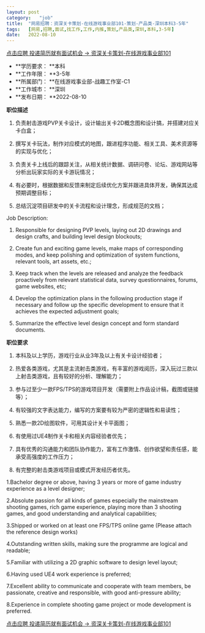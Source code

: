 ```yaml
---
layout:	post
category:	"job"
title:	"网易招聘：资深关卡策划-在线游戏事业部101-策划-产品类-深圳本科3-5年"
tags:	[网易,招聘,面试,找工作,工作,内推,策划,产品类,深圳,本科,3-5年]
date:	2022-08-10
---
```


[点击应聘 投递简历就有面试机会 ->  资深关卡策划-在线游戏事业部101](http://mobile.bole.netease.com/bole/boleDetail?id=40576&employeeId=346f03c3cda5f04c&key=all)



- **学历要求： **本科
- **工作年限： **3-5年
- **所属部门： **在线游戏事业部-战趣工作室-C1
- **工作城市： **深圳
- **发布日期： **2022-08-10



**职位描述**

1. 负责射击游戏PVP关卡设计，设计输出关卡2D概念图和设计搞，并搭建对应关卡白盒；

2. 撰写关卡玩法，制作对应模式的地图，跟进程序功能、相关工具、美术资源等的实现与优化；

3. 负责关卡上线后的跟踪关注，从相关统计数据、调研问卷、论坛、游戏网站等分析出玩家实际的关卡游玩情况；

4. 有必要时，根据数据和反馈来制定后续优化方案并跟进具体开发，确保其达成预期调整目标；

5. 总结沉淀项目研发中的关卡流程和设计理念，形成规范的文档；



Job Description:



1. Responsible for designing PVP levels, laying out 2D drawings and design crafts, and building level design blockouts;



2. Create fun and exciting game levels, make maps of corresponding modes, and keep polishing and optimization of system functions, relevant tools, art assets, etc.;



3. Keep track when the levels are released and analyze the feedback proactively from relevant statistical data, survey questionnaires, forums, game websites, etc;



4. Develop the optimization plans in the following production stage if necessary and follow up the specific development to ensure that it achieves the expected adjustment goals;



5. Summarize the effective level design concept and form standard documents.



**职位要求**

1. 本科及以上学历，游戏行业从业3年及以上有关卡设计经验者；

2. 热爱各类游戏，尤其是主流射击类游戏，有丰富的游戏阅历，深入玩过三款以上射击类游戏，且有较好的分析、理解能力；

3. 参与过至少一款FPS/TPS的游戏项目开发（需要附上作品设计稿，截图或链接等）；

4. 有较强的文字表达能力，编写的方案要有较为严密的逻辑性和易读性；

5. 熟悉一款2D绘图软件，可用其设计关卡平面图；

6. 有使用过UE4制作关卡和相关内容经验者优先；

7. 具有优秀的沟通能力和团队协作能力，富有工作激情、创作欲望和责任感，能承受高强度的工作压力；

8. 有完整的射击类游戏项目或模式开发经历者优先。

1.Bachelor degree or above, having 3 years or more of game industry experience as a level designer;

2.Absolute passion for all kinds of games especially the mainstream shooting games, rich game experience, playing more than 3 shooting games, and good understanding and analytical capabilities;

3.Shipped or worked on at least one FPS/TPS online game (Please attach the reference design works)

4.Outstanding written skills, making sure the programme are logical and readable;

5.Familiar with utilizing a 2D graphic software to design level layout;

6.Having used UE4 work experience is preferred;

7.Excellent ability to communicate and cooperate with team members, be passionate, creative and responsible, with good anti-pressure ability;

8.Experience in complete shooting game project or mode development is preferred.



[点击应聘 投递简历就有面试机会 ->  资深关卡策划-在线游戏事业部101](http://mobile.bole.netease.com/bole/boleDetail?id=40576&employeeId=346f03c3cda5f04c&key=all)